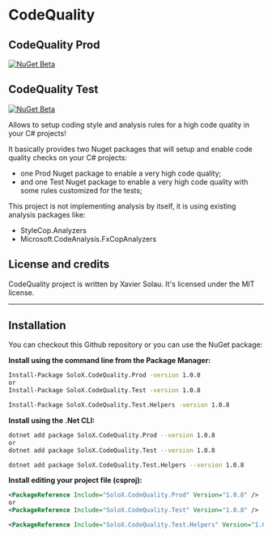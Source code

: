 # CodeQuality

## CodeQuality Prod
[![NuGet Beta](https://img.shields.io/nuget/vpre/SoloX.CodeQuality.Prod.svg)](https://www.nuget.org/packages/SoloX.CodeQuality.Prod)

## CodeQuality Test
[![NuGet Beta](https://img.shields.io/nuget/vpre/SoloX.CodeQuality.Test.svg)](https://www.nuget.org/packages/SoloX.CodeQuality.Test)

Allows to setup coding style and analysis rules for a high code quality in your C# projects!

It basically provides two Nuget packages that will setup and enable code quality checks on your C# projects:
* one Prod Nuget package to enable a very high code quality;
* and one Test Nuget package to enable a very high code quality with some rules customized for the tests;

This project is not implementing analysis by itself, it is using existing analysis packages like:
* StyleCop.Analyzers
* Microsoft.CodeAnalysis.FxCopAnalyzers

## License and credits

CodeQuality project is written by Xavier Solau. It's licensed under the MIT license.

 * * *

## Installation

You can checkout this Github repository or you can use the NuGet package:

**Install using the command line from the Package Manager:**
```bash
Install-Package SoloX.CodeQuality.Prod -version 1.0.8
or
Install-Package SoloX.CodeQuality.Test -version 1.0.8

Install-Package SoloX.CodeQuality.Test.Helpers -version 1.0.8
```

**Install using the .Net CLI:**
```bash
dotnet add package SoloX.CodeQuality.Prod --version 1.0.8
or
dotnet add package SoloX.CodeQuality.Test --version 1.0.8

dotnet add package SoloX.CodeQuality.Test.Helpers --version 1.0.8
```

**Install editing your project file (csproj):**
```xml
<PackageReference Include="SoloX.CodeQuality.Prod" Version="1.0.8" />
or
<PackageReference Include="SoloX.CodeQuality.Test" Version="1.0.8" />

<PackageReference Include="SoloX.CodeQuality.Test.Helpers" Version="1.0.8" />
```
